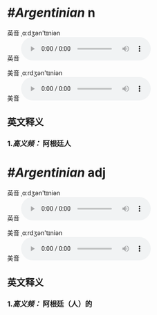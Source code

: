 # ***\#Argentinian*** n
英音 ˌɑːdʒən'tɪniən  
英音
<audio src="./media/Argentinian1.aac" controls="controls"></audio>

美音 ˌɑːrdʒən'tɪniən  
美音
<audio src="./media/Argentinian.aac" controls="controls"></audio>



  

英文释义
---
### 1.*高义频：* **阿根廷人**  


# ***\#Argentinian*** adj
英音 ˌɑːdʒən'tɪniən  
英音
<audio src="./media/Argentinian1.aac" controls="controls"></audio>

美音 ˌɑːrdʒən'tɪniən  
美音
<audio src="./media/Argentinian.aac" controls="controls"></audio>



  

英文释义
---
### 1.*高义频：* **阿根廷（人）的**  


